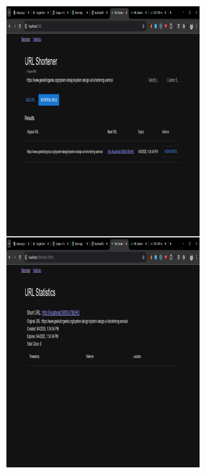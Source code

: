 <img src="1.png" alt="screenshot" width="800" height="600">
<img src="2.png" alt="screenshot2" width="800" height="600">
